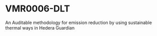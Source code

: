 # VMR0006-DLT
An Auditable methodology for emission reduction by using sustainable thermal ways in Hedera Guardian
